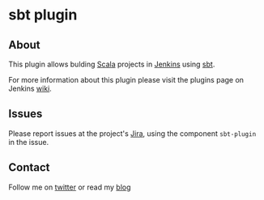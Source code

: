 sbt plugin
==========

About
-----
This plugin allows bulding [Scala] projects in [Jenkins] using [sbt].

For more information about this plugin please visit the plugins page on Jenkins [wiki].

Issues
------
Please report issues at the project's [Jira], using the component `sbt-plugin` in the issue.

Contact
-------
Follow me on [twitter] or read my [blog]

[Scala]: http://www.scala-lang.org/
[Jenkins]: http://jenkins-ci.org/
[sbt]: https://www.scala-sbt.org/
[wiki]: http://wiki.jenkins-ci.org/display/JENKINS/sbt+plugin
[Jira]: https://issues.jenkins-ci.org/issues/?jql=project+%3D+JENKINS+AND+component+%3D+sbt-plugin
[twitter]: http://twitter.com/uzi_landsmann
[blog]: http://codebyexample.info/
